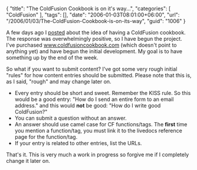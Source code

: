 {
	"title": "The ColdFusion Cookbook is on it's way...",
	"categories": [
		"ColdFusion"
	],
	"tags": [],
	"date": "2006-01-03T08:01:00+06:00",
	"url": "/2006/01/03/The-ColdFusion-Cookbook-is-on-its-way",
	"guid": "1006"
}

A few days ago I <a href="http://ray.camdenfamily.com/index.cfm/2006/1/1/Coldfusion-MX7-Cookbook">posted</a> about the idea of having a ColdFusion cookbook. The response was overwhelmingly positive, so I have begun the project. I've purchased www.coldfusioncookbook.com (which doesn't point to anything yet) and have begun the initial development. My goal is to have something up by the end of the week. 

So what if you want to submit content? I've got some very rough initial "rules" for how content entries should be submitted. Please note that this is, as I said, "rough" and may change later on.

<ul>
<li>Every entry should be short and sweet. Remember the KISS rule. So this would be a good entry: "How do I send an entire form to an email address." and this would <b>not</b> be good: "How do I write good ColdFusion?"
<li>You can submit a question without an answer. 
<li>An answer should use camel case for CF functions/tags. The <b>first</b> time you mention a function/tag, you must link it to the livedocs reference page for the function/tag.
<li>If your entry is related to other entries, list the URLs.
</ul>

That's it. This is very much a work in progress so forgive me if I completely change it later on.